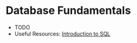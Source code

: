 # Database Fundamentals

- TODO
- Useful Resources:
  [Introduction to SQL](https://launchschool.com/books/sql)
